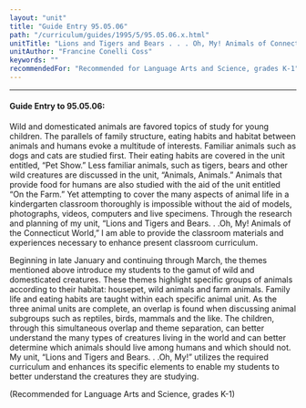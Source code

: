 ```yaml
---
layout: "unit"
title: "Guide Entry 95.05.06"
path: "/curriculum/guides/1995/5/95.05.06.x.html"
unitTitle: "Lions and Tigers and Bears . . . Oh, My! Animals of Connecticut and the World"
unitAuthor: "Francine Conelli Coss"
keywords: ""
recommendedFor: "Recommended for Language Arts and Science, grades K-1"
---
```

<body>
<hr/>
<h4>
Guide Entry to 95.05.06:
</h4>
Wild and domesticated animals are favored topics of study for young children. The parallels of family structure, eating habits and habitat between animals and humans evoke a multitude of interests. Familiar animals such as dogs and cats are studied first. Their eating habits are covered in the unit entitled, “Pet Show.” Less familiar animals, such as tigers, bears and other wild creatures are discussed in the unit, “Animals, Animals.” Animals that provide food for humans are also studied with the aid of the unit entitled “On the Farm.” Yet attempting to cover the many aspects of animal life in a kindergarten classroom thoroughly is impossible without the aid of models, photographs, videos, computers and live specimens. Through the research and planning of my unit, “Lions and Tigers and Bears. . .Oh, My! Animals of the Connecticut World,” I am able to provide the classroom materials and experiences necessary to enhance present classroom curriculum.
<p>
Beginning in late January and continuing through March, the themes mentioned above introduce my students to the gamut of wild and domesticated creatures. These themes highlight specific groups of animals according to their habitat: housepet, wild animals and farm animals. Family life and eating habits are taught within each specific animal unit. As the three animal units are complete, an overlap is found when discussing animal subgroups such as reptiles, birds, mammals and the like. The children, through this simultaneous overlap and theme separation, can better understand the many types of creatures living in the world and can better determine which animals should live among humans and which should not. My unit, “Lions and Tigers and Bears. . .Oh, My!” utilizes the required curriculum and enhances its specific elements to enable my students to better understand the creatures they are studying.
</p>
<p>
(Recommended for Language Arts and Science, grades K-1)
</p>
</body>